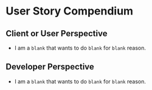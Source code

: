 # User Story Compendium

## Client or User Perspective
* I am a `blank` that wants to do `blank` for `blank` reason.

## Developer Perspective
* I am a `blank` that wants to do `blank` for `blank` reason.